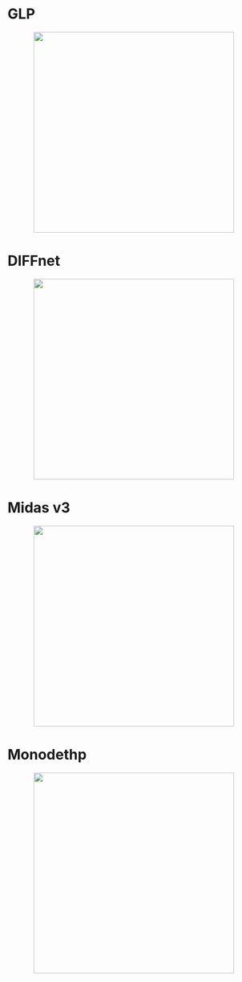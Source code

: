 # GLP
<p align="center"><img src="comparative/comparative_glp/GLP.gif" width="400"/></p>

# DIFFnet

<p align="center"><img src="comparative/comparative_diff/aproject2.avi" width="400"/></p>

# Midas v3

<p align="center"><img src="comparative/comparative_midas/aproject2.avi" width="400"/></p>

# Monodethp

<p align="center"><img src="comparative/comparative_mono_depth/aproject2.avi" width="400"/></p>
